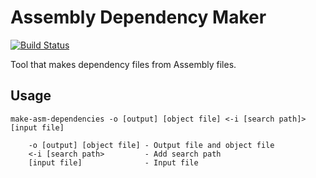 # Assembly Dependency Maker

[![Build Status](https://github.com/devon-artmeier/make-asm-dependencies/actions/workflows/cmake-multi-platform.yml/badge.svg)](https://github.com/devon-artmeier/make-asm-dependencies/actions/workflows/cmake-multi-platform.yml)

Tool that makes dependency files from Assembly files.

## Usage

    make-asm-dependencies -o [output] [object file] <-i [search path]> [input file]
    
        -o [output] [object file] - Output file and object file
        <-i [search path>         - Add search path
        [input file]              - Input file
